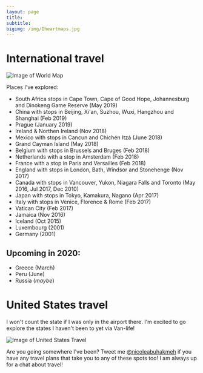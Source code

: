```yaml
---
layout: page
title: 
subtitle: 
bigimg: /img/Iheartmaps.jpg
---
```


# International travel

![Image of World Map](https://nicoleabuhakmeh.github.io/img/WorldcountryMap.png)

Places I've explored:

- South Africa stops in Cape Town, Cape of Good Hope, Johannesburg and Dinokeng Game Reserve (May 2019)
- China with stops in Beijing, Xi'an, Suzhou, Wuxi, Hangzhou and Shanghai (Feb 2019)
- Prague (January 2019)
- Ireland & Northen Ireland (Nov 2018)
- Mexico with stops in Cancun and Chichén Itzá (June 2018)
- Grand Cayman Island (May 2018) 
- Belgium with stops in Brussels and Bruges (Feb 2018)
- Netherlands with a stop in Amsterdam (Feb 2018)
- France with a stop in Paris and Versailles (Feb 2018)
- England with stops in London, Bath, Windsor and Stonehenge (Nov 2017)
- Canada with stops in Vancouver, Yukon, Niagara Falls and Toronto (May 2016, Jul 2017, Dec 2010)
- Japan with stops in Tokyo, Kamakura, Nagano (Apr 2017)
- Italy with stops in Venice, Florence & Rome (Feb 2017)
- Vatican City (Feb 2017)
- Jamaica (Nov 2016)
- Iceland (Oct 2015)
- Luxembourg (2001)
- Germany (2001)

## Upcoming in 2020:

* Greece (March)
* Peru (June)
* Russia (*maybe*)

# United States travel
I won't count the state if I was only in the airport there.  I'm excited to go explore the states I haven't been to yet via Van-life!

![Image of United States Travel](https://nicoleabuhakmeh.github.io/img/MapUSA.png)


Are you going somewhere I've been? Tweet me [@nicoleabuhakmeh](https://twitter.com/nicoleabuhakmeh) if you have any travel plans that take you to any of these spots too! I am always up for a chat about travel!
